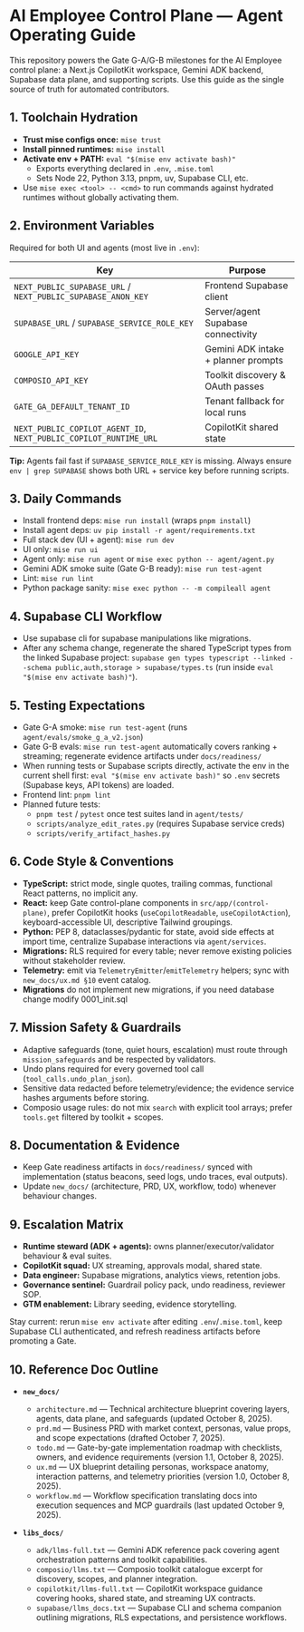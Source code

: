 # AI Employee Control Plane — Agent Operating Guide

This repository powers the Gate G-A/G-B milestones for the AI Employee control plane: a Next.js CopilotKit workspace, Gemini ADK backend, Supabase data plane, and supporting scripts. Use this guide as the single source of truth for automated contributors.

## 1. Toolchain Hydration

- **Trust mise configs once:** `mise trust`
- **Install pinned runtimes:** `mise install`
- **Activate env + PATH:** `eval "$(mise env activate bash)"`
  - Exports everything declared in `.env`, `.mise.toml`
  - Sets Node 22, Python 3.13, pnpm, uv, Supabase CLI, etc.
- Use `mise exec <tool> -- <cmd>` to run commands against hydrated runtimes without globally activating them.

## 2. Environment Variables

Required for both UI and agents (most live in `.env`):

| Key                                                               | Purpose                             |
| ----------------------------------------------------------------- | ----------------------------------- |
| `NEXT_PUBLIC_SUPABASE_URL` / `NEXT_PUBLIC_SUPABASE_ANON_KEY`      | Frontend Supabase client            |
| `SUPABASE_URL` / `SUPABASE_SERVICE_ROLE_KEY`                      | Server/agent Supabase connectivity  |
| `GOOGLE_API_KEY`                                                  | Gemini ADK intake + planner prompts |
| `COMPOSIO_API_KEY`                                                | Toolkit discovery & OAuth passes    |
| `GATE_GA_DEFAULT_TENANT_ID`                                       | Tenant fallback for local runs      |
| `NEXT_PUBLIC_COPILOT_AGENT_ID`, `NEXT_PUBLIC_COPILOT_RUNTIME_URL` | CopilotKit shared state             |

**Tip:** Agents fail fast if `SUPABASE_SERVICE_ROLE_KEY` is missing. Always ensure `env | grep SUPABASE` shows both URL + service key before running scripts.

## 3. Daily Commands

- Install frontend deps: `mise run install` (wraps `pnpm install`)
- Install agent deps: `uv pip install -r agent/requirements.txt`
- Full stack dev (UI + agent): `mise run dev`
- UI only: `mise run ui`
- Agent only: `mise run agent` or `mise exec python -- agent/agent.py`
- Gemini ADK smoke suite (Gate G-B ready): `mise run test-agent`
- Lint: `mise run lint`
- Python package sanity: `mise exec python -- -m compileall agent`

## 4. Supabase CLI Workflow

- Use supabase cli for supabase manipulations like migrations.
- After any schema change, regenerate the shared TypeScript types from the linked Supabase project: `supabase gen types typescript --linked --schema public,auth,storage > supabase/types.ts` (run inside `eval "$(mise env activate bash)"`).

## 5. Testing Expectations

- Gate G-A smoke: `mise run test-agent` (runs `agent/evals/smoke_g_a_v2.json`)
- Gate G-B evals: `mise run test-agent` automatically covers ranking + streaming; regenerate evidence artifacts under `docs/readiness/`
- When running tests or Supabase scripts directly, activate the env in the current shell first: `eval "$(mise env activate bash)"` so `.env` secrets (Supabase keys, API tokens) are loaded.
- Frontend lint: `pnpm lint`
- Planned future tests:
  - `pnpm test` / `pytest` once test suites land in `agent/tests/`
  - `scripts/analyze_edit_rates.py` (requires Supabase service creds)
  - `scripts/verify_artifact_hashes.py`

## 6. Code Style & Conventions

- **TypeScript:** strict mode, single quotes, trailing commas, functional React patterns, no implicit any.
- **React:** keep Gate control-plane components in `src/app/(control-plane)`, prefer CopilotKit hooks (`useCopilotReadable`, `useCopilotAction`), keyboard-accessible UI, descriptive Tailwind groupings.
- **Python:** PEP 8, dataclasses/pydantic for state, avoid side effects at import time, centralize Supabase interactions via `agent/services`.
- **Migrations:** RLS required for every table; never remove existing policies without stakeholder review.
- **Telemetry:** emit via `TelemetryEmitter`/`emitTelemetry` helpers; sync with `new_docs/ux.md §10` event catalog.
- **Migrations** do not implement new migrations, if you need database change modify 0001_init.sql

## 7. Mission Safety & Guardrails

- Adaptive safeguards (tone, quiet hours, escalation) must route through `mission_safeguards` and be respected by validators.
- Undo plans required for every governed tool call (`tool_calls.undo_plan_json`).
- Sensitive data redacted before telemetry/evidence; the evidence service hashes arguments before storing.
- Composio usage rules: do not mix `search` with explicit tool arrays; prefer `tools.get` filtered by toolkit + scopes.

## 8. Documentation & Evidence

- Keep Gate readiness artifacts in `docs/readiness/` synced with implementation (status beacons, seed logs, undo traces, eval outputs).
- Update `new_docs/` (architecture, PRD, UX, workflow, todo) whenever behaviour changes.

## 9. Escalation Matrix

- **Runtime steward (ADK + agents):** owns planner/executor/validator behaviour & eval suites.
- **CopilotKit squad:** UX streaming, approvals modal, shared state.
- **Data engineer:** Supabase migrations, analytics views, retention jobs.
- **Governance sentinel:** Guardrail policy pack, undo readiness, reviewer SOP.
- **GTM enablement:** Library seeding, evidence storytelling.

Stay current: rerun `mise env activate` after editing `.env`/`.mise.toml`, keep Supabase CLI authenticated, and refresh readiness artifacts before promoting a Gate.

## 10. Reference Doc Outline

- **`new_docs/`**
  - `architecture.md` — Technical architecture blueprint covering layers, agents, data plane, and safeguards (updated October 8, 2025).
  - `prd.md` — Business PRD with market context, personas, value props, and scope expectations (drafted October 7, 2025).
  - `todo.md` — Gate-by-gate implementation roadmap with checklists, owners, and evidence requirements (version 1.1, October 8, 2025).
  - `ux.md` — UX blueprint detailing personas, workspace anatomy, interaction patterns, and telemetry priorities (version 1.0, October 8, 2025).
  - `workflow.md` — Workflow specification translating docs into execution sequences and MCP guardrails (last updated October 9, 2025).

- **`libs_docs/`**
  - `adk/llms-full.txt` — Gemini ADK reference pack covering agent orchestration patterns and toolkit capabilities.
  - `composio/llms.txt` — Composio toolkit catalogue excerpt for discovery, scopes, and planner integration.
  - `copilotkit/llms-full.txt` — CopilotKit workspace guidance covering hooks, shared state, and streaming UX contracts.
  - `supabase/llms_docs.txt` — Supabase CLI and schema companion outlining migrations, RLS expectations, and persistence workflows.

